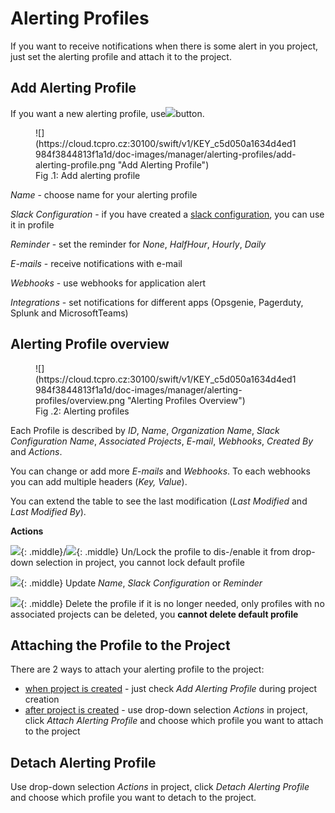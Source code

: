 # **Alerting Profiles**

If you want to receive notifications when there is some alert in you project, just set the alerting profile and attach it to the project.


## **Add Alerting Profile**

If you want a new alerting profile, use![](https://cloud.tcpro.cz:30100/swift/v1/KEY_c5d050a1634d4ed1984f3844813f1a1d/doc-images/manager/alerting-profiles/add-alerting-profile-btn.png)button.

<figure markdown>
  ![](https://cloud.tcpro.cz:30100/swift/v1/KEY_c5d050a1634d4ed1984f3844813f1a1d/doc-images/manager/alerting-profiles/add-alerting-profile.png "Add Alerting Profile")
  <figcaption>Fig .1: Add alerting profile</figcaption>
</figure>

*Name* - choose name for your alerting profile

*Slack Configuration* - if you have created a [slack configuration](../slack-configuration), you can use it in profile

*Reminder* - set the reminder for *None*, *HalfHour*, *Hourly*, *Daily*

*E-mails* - receive notifications with e-mail

*Webhooks* - use webhooks for application alert

*Integrations* - set notifications for different apps (Opsgenie, Pagerduty, Splunk and MicrosoftTeams)

## **Alerting Profile overview**

<figure markdown>
  ![](https://cloud.tcpro.cz:30100/swift/v1/KEY_c5d050a1634d4ed1984f3844813f1a1d/doc-images/manager/alerting-profiles/overview.png "Alerting Profiles Overview")
  <figcaption>Fig .2: Alerting profiles</figcaption>
</figure>

Each Profile is described by *ID*, *Name*, *Organization* *Name*, *Slack* *Configuration* *Name*, *Associated* *Projects*, *E-mail*, *Webhooks*, *Created* *By* and *Actions*.

You can change or add more *E-mails* and *Webhooks*. To each webhooks you can add multiple headers (*Key, Value*).

You can extend the table to see the last modification (*Last Modified* and *Last Modified By*).

**Actions**

![](https://cloud.tcpro.cz:30100/swift/v1/KEY_c5d050a1634d4ed1984f3844813f1a1d/doc-images/icons/lock.png){: .middle}/![](https://cloud.tcpro.cz:30100/swift/v1/KEY_c5d050a1634d4ed1984f3844813f1a1d/doc-images/icons/unlock.png){: .middle} Un/Lock the profile to dis-/enable it from drop-down selection in project, you cannot lock default profile

![](https://cloud.tcpro.cz:30100/swift/v1/KEY_c5d050a1634d4ed1984f3844813f1a1d/doc-images/icons/edit.png){: .middle} Update *Name*, *Slack Configuration* or *Reminder*

![](https://cloud.tcpro.cz:30100/swift/v1/KEY_c5d050a1634d4ed1984f3844813f1a1d/doc-images/icons/delete.png){: .middle} Delete the profile if it is no longer needed, only profiles with no associated projects can be deleted, you **cannot delete default profile**

## **Attaching the Profile to the Project**

There are 2 ways to attach your alerting profile to the project:

* [when project is created](../projects/creating-a-new-project) - just check *Add Alerting Profile* during project creation
* [after project is created](../projects/project-details-k8s/#attachdetach-alerting-profile) - use drop-down selection *Actions* in project, click *Attach Alerting Profile* and choose which profile you want to attach to the project



## **Detach Alerting Profile**

Use drop-down selection *Actions* in project, click *Detach Alerting Profile* and choose which profile you want to detach to the project.
